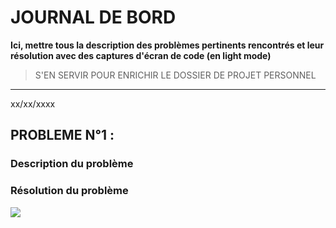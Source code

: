 # JOURNAL DE BORD

**Ici, mettre tous la description des problèmes pertinents rencontrés et leur résolution avec des captures d'écran de code (en light mode)**

> S'EN SERVIR POUR ENRICHIR LE DOSSIER DE PROJET PERSONNEL

___
xx/xx/xxxx

## PROBLEME N°1 :

### Description du problème


### Résolution du problème

![](img/???.jpg)
